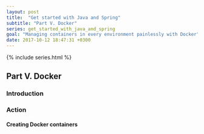 ```yaml
---
layout: post
title:  "Get started with Java and Spring"
subtitle: "Part V. Docker"
series: get_started_with_java_and_spring
goal: "Managing containers in every environment painlessly with Docker"
date: 2017-10-12 18:47:31 +0300
---
```

{% include series.html %}

## Part V. Docker
### Introduction

### Action
#### Creating Docker containers
